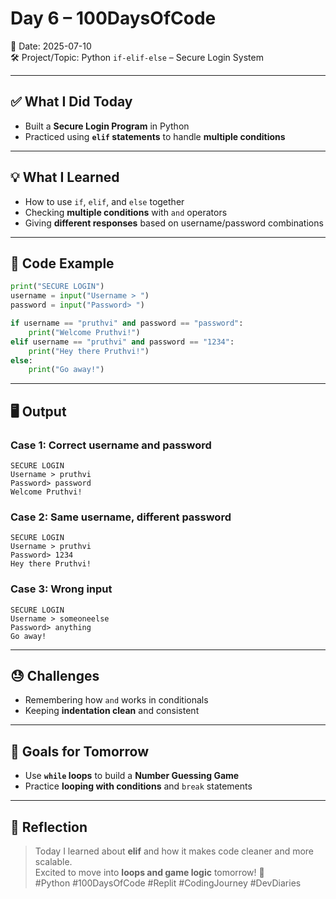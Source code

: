 
# Day 6 – 100DaysOfCode

📅 Date: 2025-07-10  
🛠️ Project/Topic: Python `if-elif-else` – Secure Login System

---

## ✅ What I Did Today

- Built a **Secure Login Program** in Python  
- Practiced using **`elif` statements** to handle **multiple conditions**

---

## 💡 What I Learned

- How to use `if`, `elif`, and `else` together  
- Checking **multiple conditions** with `and` operators  
- Giving **different responses** based on username/password combinations

---

## 🔧 Code Example

```python
print("SECURE LOGIN")
username = input("Username > ")
password = input("Password> ")

if username == "pruthvi" and password == "password":
    print("Welcome Pruthvi!")
elif username == "pruthvi" and password == "1234":
    print("Hey there Pruthvi!")
else:
    print("Go away!")
```

---

## 🖥️ Output

### Case 1: Correct username and password

```
SECURE LOGIN
Username > pruthvi
Password> password
Welcome Pruthvi!
```

### Case 2: Same username, different password

```
SECURE LOGIN
Username > pruthvi
Password> 1234
Hey there Pruthvi!
```

### Case 3: Wrong input

```
SECURE LOGIN
Username > someoneelse
Password> anything
Go away!
```

---

## 😓 Challenges

- Remembering how `and` works in conditionals  
- Keeping **indentation clean** and consistent  

---

## 🎯 Goals for Tomorrow

- Use **`while` loops** to build a **Number Guessing Game**  
- Practice **looping with conditions** and `break` statements  

---

## 💬 Reflection

> Today I learned about **elif** and how it makes code cleaner and more scalable.  
Excited to move into **loops and game logic** tomorrow! 🚀  
#Python #100DaysOfCode #Replit #CodingJourney #DevDiaries
